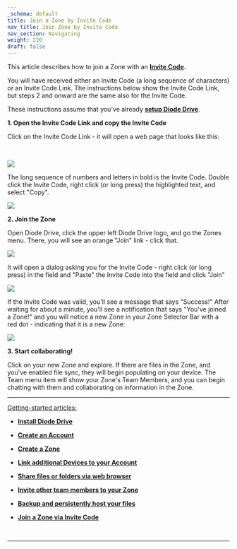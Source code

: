 ```yaml
---
_schema: default
title: Join a Zone by Invite Code
nav_title: Join Zone by Invite Code
nav_section: Navigating
weight: 220
draft: false
---
```

This article describes how to join a Zone with an <a href="https://support.diode.io/article/lngtsfvusq" target="_blank" rel="noopener"><strong>Invite Code</strong></a>.

You will have received either an Invite Code (a long sequence of characters) or an Invite Code Link. The instructions below show the Invite Code Link, but steps 2 and onward are the same also for the Invite Code.

These instructions assume that you've already <a href="https://support.diode.io/article/d3eguu0pem" target="_blank" rel="noopener"><strong>setup Diode Drive</strong></a>.

**1\. Open the Invite Code Link and copy the Invite Code**

Click on the Invite Code Link - it will open a web page that looks like this:

&nbsp;

![](https://files.helpdocs.io/qwk5dmv7m8/articles/uuj9ac8eqs/1650667986269/image.png)

The long sequence of numbers and letters in bold is the Invite Code. Double click the Invite Code, right click (or long press) the highlighted text, and select "Copy".

![](https://files.helpdocs.io/qwk5dmv7m8/articles/uuj9ac8eqs/1650668269716/image.png)

**2\. Join the Zone**

Open Diode Drive, click the upper left Diode Drive logo, and go the Zones menu. There, you will see an orange "Join" link - click that.

![](https://files.helpdocs.io/qwk5dmv7m8/articles/uuj9ac8eqs/1650668344829/image.png)

It will open a dialog asking you for the Invite Code - right click (or long press) in the field and "Paste" the Invite Code into the field and click "Join"

![](https://files.helpdocs.io/qwk5dmv7m8/articles/uuj9ac8eqs/1650668399029/image.png)

If the Invite Code was valid, you'll see a message that says "Success!" After waiting for about a minute, you'll see a notification that says "You've joined a Zone!" and you will notice a new Zone in your Zone Selector Bar with a red dot - indicating that it is a new Zone:

![](https://files.helpdocs.io/qwk5dmv7m8/articles/uuj9ac8eqs/1650668781280/image.png)

**3\. Start collaborating!**

Click on your new Zone and explore. If there are files in the Zone, and you've enabled file sync, they will begin populating on your device. The Team menu item will show your Zone's Team Members, and you can begin chatting with them and collaborating on information in the Zone.

---

<u>Getting-started articles:</u>

* <a href="https://support.diode.io/article/d3eguu0pem" target="_blank" rel="noopener"><strong>Install Diode Drive</strong></a>
* <a href="https://support.diode.io/article/gmg93l7u6y" target="_blank" rel="noopener"><strong>Create an Account</strong></a>
* <a href="https://support.diode.io/article/k1diuzadd8" target="_blank" rel="noopener"><strong>Create a Zone</strong></a>
* <a href="https://support.diode.io/article/g3d42k5onu" target="_blank" rel="noopener"><strong>Link additional Devices to your Account</strong></a>
* <a href="https://support.diode.io/article/v428b36e31" target="_blank" rel="noopener"><strong>Share files or folders via web browser</strong></a>
* <a href="https://support.diode.io/article/jkzakxo7a0" target="_blank" rel="noopener"><strong>Invite other team members to your Zone</strong></a>
* <a href="https://support.diode.io/article/x859ax5avc" target="_blank" rel="noopener"><strong>Backup and persistently host your files</strong></a>
* <a href="https://support.diode.io/article/uuj9ac8eqs" target="_blank" rel="noopener"><strong>Join a Zone via Invite Code</strong></a>

  &nbsp;

---

&nbsp;